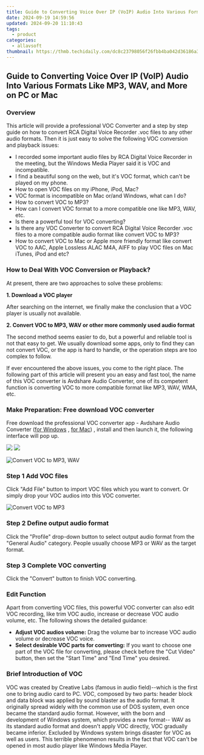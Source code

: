 ```yaml
---
title: Guide to Converting Voice Over IP (VoIP) Audio Into Various Formats Like MP3, WAV, and More on PC or Mac
date: 2024-09-19 14:59:56
updated: 2024-09-20 11:10:43
tags:
  - product
categories:
  - allavsoft
thumbnail: https://thmb.techidaily.com/dc8c23798056f26fbb4ba042d36186a35f13e6ccd93d9efde90962c264b99c13.jpg
---
```


## Guide to Converting Voice Over IP (VoIP) Audio Into Various Formats Like MP3, WAV, and More on PC or Mac

### Overview

This article will provide a professional VOC Converter and a step by step guide on how to convert RCA Digital Voice Recorder .voc files to any other audio formats. Then it is just easy to solve the following VOC conversion and playback issues:

* I recorded some important audio files by RCA Digital Voice Recorder in the meeting, but the Windows Media Player said it is VOC and incompatible.
* I find a beautiful song on the web, but it's VOC format, which can't be played on my phone.
* How to open VOC files on my iPhone, iPod, Mac?
* VOC format is incompatible on Mac or/and Windows, what can I do?
* How to convert VOC to MP3?
* How can I convert VOC format to a more compatible one like MP3, WAV, etc.
* Is there a powerful tool for VOC converting?
* Is there any VOC Converter to convert RCA Digital Voice Recorder .voc files to a more compatible audio format like convert VOC to MP3?
* How to convert VOC to Mac or Apple more friendly format like convert VOC to AAC, Apple Lossless ALAC M4A, AIFF to play VOC files on Mac iTunes, iPod and etc?

### How to Deal With VOC Conversion or Playback?

At present, there are two approaches to solve these problems:

**1\. Download a VOC player**

After searching on the internet, we finally make the conclusion that a VOC player is usually not available.

**2\. Convert VOC to MP3, WAV or other more commonly used audio format**

The second method seems easier to do, but a powerful and reliable tool is not that easy to get. We usually download some apps, only to find they can not convert VOC, or the app is hard to handle, or the operation steps are too complex to follow.

If ever encountered the above issues, you come to the right place. The following part of this article will present you an easy and fast tool, the name of this VOC converter is Avdshare Audio Converter, one of its competent function is converting VOC to more compatible format like MP3, WAV, WMA, etc.

### Make Preparation: Free download VOC converter

Free download the professional VOC converter app - Avdshare Audio Converter ([for Windows](https://www.avdshare.com/downloads/a-audio-converter.exe) , [for Mac](https://www.avdshare.com/downloads/a-audio-converter-mac.dmg)) , install and then launch it, the following interface will pop up.

[![](https://www.allavsoft.com/how-to/../images/how-to/free-download-win.jpg)](https://www.avdshare.com/downloads/a-audio-converter.exe) [![](https://www.allavsoft.com/how-to/../images/how-to/free-download-mac.jpg)](https://www.avdshare.com/downloads/a-audio-converter-mac.dmg)

![Convert VOC to MP3, WAV](https://www.allavsoft.com/how-to/../images/convert-audio-format/avdshare-audio-converter.jpg)

### Step 1 Add VOC files

Click "Add File" button to import VOC files which you want to convert. Or simply drop your VOC audios into this VOC converter.

![Convert VOC to MP3](https://www.allavsoft.com/how-to/../images/convert-audio-format/avdshare-audio-converter-guide.jpg)

### Step 2 Define output audio format

Click the "Profile" drop-down button to select output audio format from the "General Audio" category. People usually choose MP3 or WAV as the target format.

### Step 3 Complete VOC converting

Click the "Convert" button to finish VOC converting.

### Edit Function

Apart from converting VOC files, this powerful VOC converter can also edit VOC recording, like trim VOC audio, increase or decrease VOC audio volume, etc. The following shows the detailed guidance:

* **Adjust VOC audios volume:** Drag the volume bar to increase VOC audio volume or decrease VOC voice.
* **Select desirable VOC parts for converting:** If you want to choose one part of the VOC file for converting, please check before the "Cut Video" button, then set the "Start Time" and "End Time" you desired.

### Brief Introduction of VOC

VOC was created by Creative Labs (famous in audio field)--which is the first one to bring audio card to PC. VOC, composed by two parts: header block and data block was applied by sound blaster as the audio format. It originally spread widely with the common use of DOS system, even once became the standard audio format. However, with the born and development of Windows system, which provides a new format-- WAV as its standard audio format and doesn't apply VOC directly, VOC gradually became inferior. Excluded by Windows system brings disaster for VOC as well as users. This terrible phenomenon results in the fact that VOC can't be opened in most audio player like Windows Media Player.



<ins class="adsbygoogle"
     style="display:block"
     data-ad-format="autorelaxed"
     data-ad-client="ca-pub-7571918770474297"
     data-ad-slot="1223367746"></ins>



<ins class="adsbygoogle"
     style="display:block"
     data-ad-client="ca-pub-7571918770474297"
     data-ad-slot="8358498916"
     data-ad-format="auto"
     data-full-width-responsive="true"></ins>
